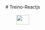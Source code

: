 <center># Treino-Reactjs</center>

<div align="center" style="display: inline_block"><br>
  
  <img align="center" height="30" width="40" src="https://cdn.jsdelivr.net/gh/devicons/devicon/icons/reactjs/reactjs.svg" />
 
</div>
